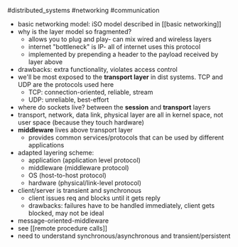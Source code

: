 #distributed_systems 
#networking 
#communication
- basic networking model: iSO model described in [[basic networking]] 
- why is the layer model so fragmented? 
	- allows you to plug and play- can mix wired and wireless layers
	- internet "bottleneck" is IP- all of internet uses this protocol
	- implemented by prepending a header to the payload received by layer above
- drawbacks: extra functionality, violates access control 
- we'll be most exposed to the **transport layer** in dist systems. TCP and UDP are the protocols used here
	- TCP: connection-oriented, reliable, stream
	- UDP: unreliable, best-effort
- where do sockets live? between the **session** and **transport** layers
- transport, network, data link, physical layer are all in kernel space, not user space (because they touch hardware)
- **middleware** lives above transport layer
	- provides common services/protocols that can be used by different applications
- adapted layering scheme:
	- application (application level protocol)
	- middleware (middleware protocol)
	- OS (host-to-host protocol)
	- hardware (physical/link-level protocol)
- client/server is transient and synchronous
	- client issues req and blocks until it gets reply
	- drawbacks: failures have to be handled immediately, client gets blocked, may not be ideal
- message-oriented-middleware
- see [[remote procedure calls]]
- need to understand synchronous/asynchronous and transient/persistent
